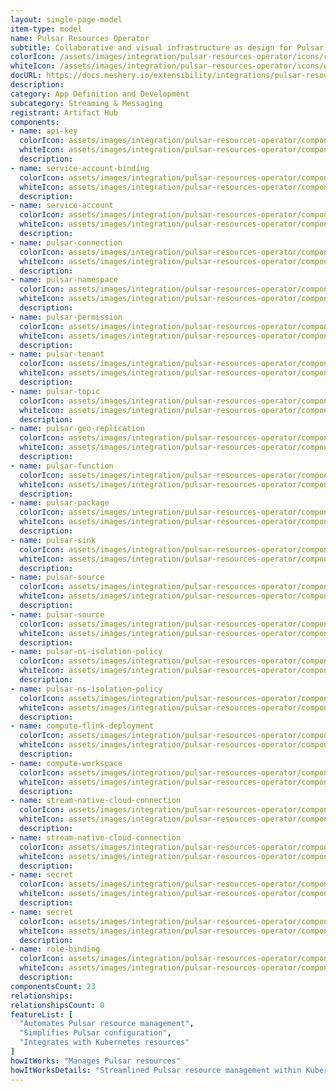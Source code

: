 ```yaml
---
layout: single-page-model
item-type: model
name: Pulsar Resources Operator
subtitle: Collaborative and visual infrastructure as design for Pulsar Resources Operator
colorIcon: /assets/images/integration/pulsar-resources-operator/icons/color/pulsar-resources-operator-color.svg
whiteIcon: /assets/images/integration/pulsar-resources-operator/icons/white/pulsar-resources-operator-white.svg
docURL: https://docs.meshery.io/extensibility/integrations/pulsar-resources-operator
description: 
category: App Definition and Development
subcategory: Streaming & Messaging
registrant: Artifact Hub
components: 
- name: api-key
  colorIcon: assets/images/integration/pulsar-resources-operator/components/api-key/icons/color/api-key-color.svg
  whiteIcon: assets/images/integration/pulsar-resources-operator/components/api-key/icons/white/api-key-white.svg
  description: 
- name: service-account-binding
  colorIcon: assets/images/integration/pulsar-resources-operator/components/service-account-binding/icons/color/service-account-binding-color.svg
  whiteIcon: assets/images/integration/pulsar-resources-operator/components/service-account-binding/icons/white/service-account-binding-white.svg
  description: 
- name: service-account
  colorIcon: assets/images/integration/pulsar-resources-operator/components/service-account/icons/color/service-account-color.svg
  whiteIcon: assets/images/integration/pulsar-resources-operator/components/service-account/icons/white/service-account-white.svg
  description: 
- name: pulsar-connection
  colorIcon: assets/images/integration/pulsar-resources-operator/components/pulsar-connection/icons/color/pulsar-connection-color.svg
  whiteIcon: assets/images/integration/pulsar-resources-operator/components/pulsar-connection/icons/white/pulsar-connection-white.svg
  description: 
- name: pulsar-namespace
  colorIcon: assets/images/integration/pulsar-resources-operator/components/pulsar-namespace/icons/color/pulsar-namespace-color.svg
  whiteIcon: assets/images/integration/pulsar-resources-operator/components/pulsar-namespace/icons/white/pulsar-namespace-white.svg
  description: 
- name: pulsar-permission
  colorIcon: assets/images/integration/pulsar-resources-operator/components/pulsar-permission/icons/color/pulsar-permission-color.svg
  whiteIcon: assets/images/integration/pulsar-resources-operator/components/pulsar-permission/icons/white/pulsar-permission-white.svg
  description: 
- name: pulsar-tenant
  colorIcon: assets/images/integration/pulsar-resources-operator/components/pulsar-tenant/icons/color/pulsar-tenant-color.svg
  whiteIcon: assets/images/integration/pulsar-resources-operator/components/pulsar-tenant/icons/white/pulsar-tenant-white.svg
  description: 
- name: pulsar-topic
  colorIcon: assets/images/integration/pulsar-resources-operator/components/pulsar-topic/icons/color/pulsar-topic-color.svg
  whiteIcon: assets/images/integration/pulsar-resources-operator/components/pulsar-topic/icons/white/pulsar-topic-white.svg
  description: 
- name: pulsar-geo-replication
  colorIcon: assets/images/integration/pulsar-resources-operator/components/pulsar-geo-replication/icons/color/pulsar-geo-replication-color.svg
  whiteIcon: assets/images/integration/pulsar-resources-operator/components/pulsar-geo-replication/icons/white/pulsar-geo-replication-white.svg
  description: 
- name: pulsar-function
  colorIcon: assets/images/integration/pulsar-resources-operator/components/pulsar-function/icons/color/pulsar-function-color.svg
  whiteIcon: assets/images/integration/pulsar-resources-operator/components/pulsar-function/icons/white/pulsar-function-white.svg
  description: 
- name: pulsar-package
  colorIcon: assets/images/integration/pulsar-resources-operator/components/pulsar-package/icons/color/pulsar-package-color.svg
  whiteIcon: assets/images/integration/pulsar-resources-operator/components/pulsar-package/icons/white/pulsar-package-white.svg
  description: 
- name: pulsar-sink
  colorIcon: assets/images/integration/pulsar-resources-operator/components/pulsar-sink/icons/color/pulsar-sink-color.svg
  whiteIcon: assets/images/integration/pulsar-resources-operator/components/pulsar-sink/icons/white/pulsar-sink-white.svg
  description: 
- name: pulsar-source
  colorIcon: assets/images/integration/pulsar-resources-operator/components/pulsar-source/icons/color/pulsar-source-color.svg
  whiteIcon: assets/images/integration/pulsar-resources-operator/components/pulsar-source/icons/white/pulsar-source-white.svg
  description: 
- name: pulsar-source
  colorIcon: assets/images/integration/pulsar-resources-operator/components/pulsar-source/icons/color/pulsar-source-color.svg
  whiteIcon: assets/images/integration/pulsar-resources-operator/components/pulsar-source/icons/white/pulsar-source-white.svg
  description: 
- name: pulsar-ns-isolation-policy
  colorIcon: assets/images/integration/pulsar-resources-operator/components/pulsar-ns-isolation-policy/icons/color/pulsar-ns-isolation-policy-color.svg
  whiteIcon: assets/images/integration/pulsar-resources-operator/components/pulsar-ns-isolation-policy/icons/white/pulsar-ns-isolation-policy-white.svg
  description: 
- name: pulsar-ns-isolation-policy
  colorIcon: assets/images/integration/pulsar-resources-operator/components/pulsar-ns-isolation-policy/icons/color/pulsar-ns-isolation-policy-color.svg
  whiteIcon: assets/images/integration/pulsar-resources-operator/components/pulsar-ns-isolation-policy/icons/white/pulsar-ns-isolation-policy-white.svg
  description: 
- name: compute-flink-deployment
  colorIcon: assets/images/integration/pulsar-resources-operator/components/compute-flink-deployment/icons/color/compute-flink-deployment-color.svg
  whiteIcon: assets/images/integration/pulsar-resources-operator/components/compute-flink-deployment/icons/white/compute-flink-deployment-white.svg
  description: 
- name: compute-workspace
  colorIcon: assets/images/integration/pulsar-resources-operator/components/compute-workspace/icons/color/compute-workspace-color.svg
  whiteIcon: assets/images/integration/pulsar-resources-operator/components/compute-workspace/icons/white/compute-workspace-white.svg
  description: 
- name: stream-native-cloud-connection
  colorIcon: assets/images/integration/pulsar-resources-operator/components/stream-native-cloud-connection/icons/color/stream-native-cloud-connection-color.svg
  whiteIcon: assets/images/integration/pulsar-resources-operator/components/stream-native-cloud-connection/icons/white/stream-native-cloud-connection-white.svg
  description: 
- name: stream-native-cloud-connection
  colorIcon: assets/images/integration/pulsar-resources-operator/components/stream-native-cloud-connection/icons/color/stream-native-cloud-connection-color.svg
  whiteIcon: assets/images/integration/pulsar-resources-operator/components/stream-native-cloud-connection/icons/white/stream-native-cloud-connection-white.svg
  description: 
- name: secret
  colorIcon: assets/images/integration/pulsar-resources-operator/components/secret/icons/color/secret-color.svg
  whiteIcon: assets/images/integration/pulsar-resources-operator/components/secret/icons/white/secret-white.svg
  description: 
- name: secret
  colorIcon: assets/images/integration/pulsar-resources-operator/components/secret/icons/color/secret-color.svg
  whiteIcon: assets/images/integration/pulsar-resources-operator/components/secret/icons/white/secret-white.svg
  description: 
- name: role-binding
  colorIcon: assets/images/integration/pulsar-resources-operator/components/role-binding/icons/color/role-binding-color.svg
  whiteIcon: assets/images/integration/pulsar-resources-operator/components/role-binding/icons/white/role-binding-white.svg
  description: 
componentsCount: 23
relationships: 
relationshipsCount: 0
featureList: [
  "Automates Pulsar resource management",
  "Simplifies Pulsar configuration",
  "Integrates with Kubernetes resources"
]
howItWorks: "Manages Pulsar resources"
howItWorksDetails: "Streamlined Pulsar resource management within Kubernetes"
---
```

